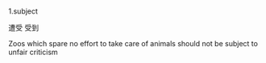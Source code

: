 # 





1.subject

遭受 受到



Zoos which spare no effort to take care of animals should not be subject to unfair criticism